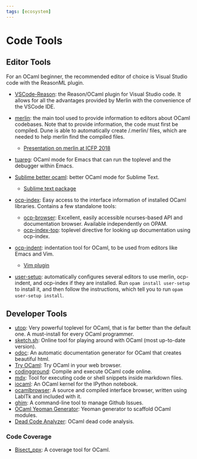```yaml
---
tags: [ecosystem]
---
```


# Code Tools

## Editor Tools

For an OCaml beginner, the recommended editor of choice is Visual Studio code with the ReasonML plugin.

* [VSCode-Reason](https://github.com/reasonml-editor/vscode-reasonml):
the Reason/OCaml plugin for Visual Studio code.
It allows for all the advantages provided by Merlin with the convenience of the VSCode IDE.
* [merlin](https://github.com/ocaml/merlin):
the main tool used to provide information to editors about OCaml codebases.
Note that to provide information, the code must first be compiled.
Dune is able to automatically create /.merlin/ files, which are needed to help merlin find the compiled files.
  * [Presentation on merlin at ICFP 2018](https://www.youtube.com/watch?v=VjLL9We1Fxc)
* [tuareg](https://github.com/ocaml/tuareg):
OCaml mode for Emacs that can run the toplevel and the debugger within Emacs.
* [Sublime better ocaml](https://github.com/whitequark/sublime-better-ocaml):
better OCaml mode for Sublime Text.
  * [Sublime text package](https://github.com/def-lkb/sublime-text-merlin)
* [ocp-index](http://www.typerex.org/ocp-index.html):
Easy access to the interface information of installed OCaml libraries.
Contains a few standalone tools:
  * [ocp-browser](http://www.typerex.org/ocp-index.html#ocp-browser):
  Excellent, easily accessible ncurses-based API and documentation browser.
  Available independently on OPAM.
  * [ocp-index-top](https://github.com/reynir/ocp-index-top):
  toplevel directive for looking up documentation using ocp-index.
* [ocp-indent](http://www.typerex.org/ocp-indent.html):
indentation tool for OCaml, to be used from editors like Emacs and Vim.
  * [Vim plugin](https://github.com/def-lkb/ocp-indent-vim)

* [user-setup](https://github.com/OCamlPro/opam-user-setup):
automatically configures several editors to use merlin, ocp-indent, and ocp-index if they are installed.
Run `opam install user-setup` to install it, and then follow the instructions,
which tell you to run `opam user-setup install`.

## Developer Tools

* [utop](https://github.com/diml/utop):
Very powerful toplevel for OCaml, that is far better than the default one.
A must-install for every OCaml programmer.
* [sketch.sh](https://sketch.sh/ml):
Online tool for playing around with OCaml (most up-to-date version).
* [odoc](https://github.com/ocaml/odoc):
An automatic documentation generator for OCaml that creates beautiful html.
* [Try OCaml](http://try.ocamlpro.com/):
Try OCaml in your web browser.
* [codingground](https://www.tutorialspoint.com/compile_ocaml_online.php):
Compile and execute OCaml code online.
* [mdx](https://github.com/realworldocaml/mdx):
Tool for executing code or shell snippets inside markdown files.
* [iocaml](https://github.com/andrewray/iocaml):
An OCaml kernel for the IPython notebook.
* [ocamlbrowser](http://caml.inria.fr/pub/docs/manual-ocaml/browser.html):
A source and compiled interface browser, written using LablTk and included with it.
* [ghim](https://github.com/samoht/ghim):
A command-line tool to manage Github Issues.
* [OCaml Yeoman Generator](https://github.com/mabrasil/generator-ocaml):
Yeoman generator to scaffold OCaml modules.
* [Dead Code Analyzer](https://github.com/LexiFi/dead_code_analyzer):
OCaml dead code analysis.

### Code Coverage

* [Bisect_ppx](https://github.com/aantron/bisect_ppx):
A coverage tool for OCaml.
